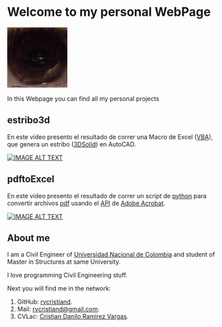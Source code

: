 # Welcome to my personal WebPage

![Me](me.jpg)

In this Webpage you can find all my personal projects

## estribo3d

En este vídeo presento el resultado de correr una Macro de Excel ([VBA](https://en.wikipedia.org/wiki/Visual_Basic_for_Applications)), que genera un estribo ([3DSolid](http://help.autodesk.com/view/ACD/2018/ENU/?guid=GUID-4EC0355F-A91B-4ADA-A346-05CCCD22259B#GUID-4EC0355F-A91B-4ADA-A346-05CCCD22259B)) en AutoCAD.

[![IMAGE ALT TEXT](http://img.youtube.com/vi/jcjDSDG5ffg/0.jpg)](http://www.youtube.com/watch?v=jcjDSDG5ffg "estribo3d")

## pdftoExcel

En este vídeo presento el resultado de correr un script de [python](http://python.org) para convertir archivos [pdf](https://en.wikipedia.org/wiki/PDF/A) usando el [API](https://en.wikipedia.org/wiki/Application_programming_interface) de [Adobe Acrobat](https://www.adobe.com/devnet/acrobat.html).

[![IMAGE ALT TEXT](http://img.youtube.com/vi/Wtsec9EjnCY/0.jpg)](http://www.youtube.com/watch?v=Wtsec9EjnCY "pdftoExcel")

## About me
I am a Civil Engineer of [Universidad Nacional de Colombia](http://unal.edu.co) and student of Master in Structures at same University.

I love programming Civil Engineering stuff.

Next you will find me in the network:

1. GitHub: [rvcristiand](https://github.com/rvcristiand).
2. Mail: [rvcristiand@gmail.com](mailto:rvcristiand@gmail.com).
3. CVLac: [Cristian Danilo Ramirez Vargas](http://scienti.colciencias.gov.co:8081/cvlac/visualizador/generarCurriculoCv.do?cod_rh=0000122390).
